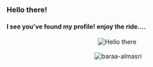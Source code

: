 ### Hello there!
#### I see you've found my profile! enjoy the ride....

<p align="center">
  <img src="http://www.quickmeme.com/img/32/327d10c25fd359a297ac7a178e4818cb977dcfe1aaf0b855074a0cd1b5d9cfbf.jpg" alt="Hello there" />
</p>

<p align="center">
  &nbsp;<img align="center" src="https://github-readme-stats.vercel.app/api?username=baraa-almasri&show_icons=true&locale=en" alt="baraa-almasri" />
</p>  
